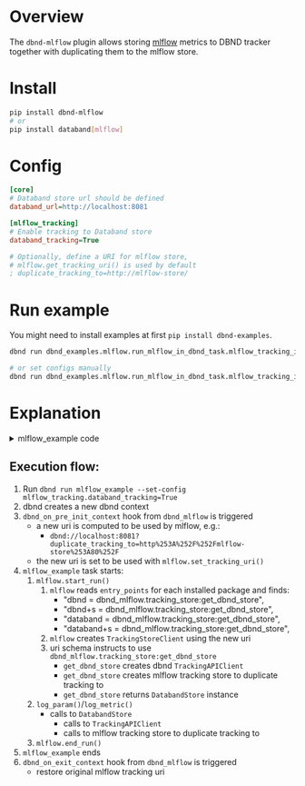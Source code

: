 # Overview
The `dbnd-mlflow` plugin allows storing [mlflow](https://github.com/mlflow/mlflow) metrics to DBND tracker together with duplicating them to the mlflow store.

# Install
```bash
pip install dbnd-mlflow
# or
pip install databand[mlflow]
```

# Config
```ini
[core]
# Databand store url should be defined
databand_url=http://localhost:8081

[mlflow_tracking]
# Enable tracking to Databand store
databand_tracking=True

# Optionally, define a URI for mlflow store,
# mlflow.get_tracking_uri() is used by default
; duplicate_tracking_to=http://mlflow-store/
```

# Run example
You might need to install examples at first `pip install dbnd-examples`.
```bash
dbnd run dbnd_examples.mlflow.run_mlflow_in_dbnd_task.mlflow_tracking_in_task_example

# or set configs manually
dbnd run dbnd_examples.mlflow.run_mlflow_in_dbnd_task.mlflow_tracking_in_task_example --set-config mlflow_tracking.databand_tracking=True
```

# Explanation

<details><summary>mlflow_example code</summary>
<p>

```python
from dbnd import task
from mlflow import start_run, end_run
from mlflow import log_metric, log_param

@task
def mlflow_example():
    start_run()
    # params
    log_param("param1", randint(0, 100))
    log_param("param2", randint(0, 100))
    # metrics
    log_metric("foo1", random())
    log_metric("foo2", random())
    end_run()
```

</p>
</details>

## Execution flow:
1. Run `dbnd run mlflow_example --set-config mlflow_tracking.databand_tracking=True`
2. dbnd creates a new dbnd context
3. `dbnd_on_pre_init_context` hook from `dbnd_mlflow` is triggered
    * a new uri is computed to be used by mlflow, e.g.:
        * `dbnd://localhost:8081?duplicate_tracking_to=http%253A%252F%252Fmlflow-store%253A80%252F`
    * the new uri is set to be used with `mlflow.set_tracking_uri()`
4. `mlflow_example` task starts:
    1. `mlflow.start_run()`
        1. `mlflow` reads `entry_points` for each installed package and finds:
            * "dbnd = dbnd_mlflow.tracking_store:get_dbnd_store",
            * "dbnd+s = dbnd_mlflow.tracking_store:get_dbnd_store",
            * "databand = dbnd_mlflow.tracking_store:get_dbnd_store",
            * "databand+s = dbnd_mlflow.tracking_store:get_dbnd_store",
        2. `mlflow` creates `TrackingStoreClient` using the new uri
        3. uri schema instructs to use `dbnd_mlflow.tracking_store:get_dbnd_store`
            * `get_dbnd_store` creates dbnd `TrackingAPIClient`
            * `get_dbnd_store` creates mlflow tracking store to duplicate tracking to
            * `get_dbnd_store` returns `DatabandStore` instance
    2. `log_param()`/`log_metric()`
        * calls to `DatabandStore`
            * calls to `TrackingAPIClient`
            * calls to mlflow tracking store to duplicate tracking to
    3. `mlflow.end_run()`
5. `mlflow_example` ends
6. `dbnd_on_exit_context` hook from `dbnd_mlflow` is triggered
    * restore original mlflow tracking uri
